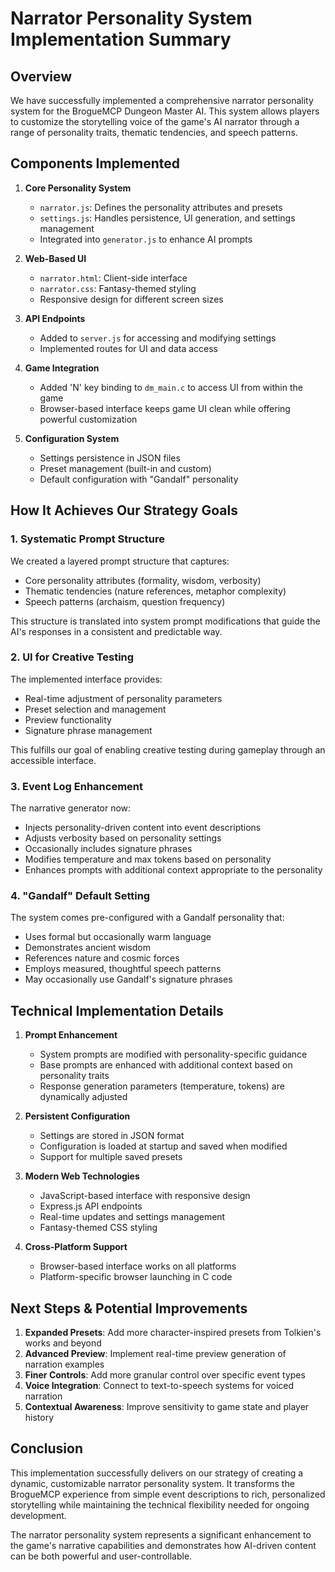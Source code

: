 # Narrator Personality System Implementation Summary

## Overview

We have successfully implemented a comprehensive narrator personality system for the BrogueMCP Dungeon Master AI. This system allows players to customize the storytelling voice of the game's AI narrator through a range of personality traits, thematic tendencies, and speech patterns.

## Components Implemented

1. **Core Personality System**
   - `narrator.js`: Defines the personality attributes and presets
   - `settings.js`: Handles persistence, UI generation, and settings management
   - Integrated into `generator.js` to enhance AI prompts

2. **Web-Based UI**
   - `narrator.html`: Client-side interface
   - `narrator.css`: Fantasy-themed styling
   - Responsive design for different screen sizes

3. **API Endpoints**
   - Added to `server.js` for accessing and modifying settings
   - Implemented routes for UI and data access

4. **Game Integration**
   - Added 'N' key binding to `dm_main.c` to access UI from within the game
   - Browser-based interface keeps game UI clean while offering powerful customization

5. **Configuration System**
   - Settings persistence in JSON files
   - Preset management (built-in and custom)
   - Default configuration with "Gandalf" personality

## How It Achieves Our Strategy Goals

### 1. Systematic Prompt Structure

We created a layered prompt structure that captures:
- Core personality attributes (formality, wisdom, verbosity)
- Thematic tendencies (nature references, metaphor complexity)
- Speech patterns (archaism, question frequency)

This structure is translated into system prompt modifications that guide the AI's responses in a consistent and predictable way.

### 2. UI for Creative Testing

The implemented interface provides:
- Real-time adjustment of personality parameters
- Preset selection and management
- Preview functionality
- Signature phrase management

This fulfills our goal of enabling creative testing during gameplay through an accessible interface.

### 3. Event Log Enhancement

The narrative generator now:
- Injects personality-driven content into event descriptions
- Adjusts verbosity based on personality settings
- Occasionally includes signature phrases
- Modifies temperature and max tokens based on personality
- Enhances prompts with additional context appropriate to the personality

### 4. "Gandalf" Default Setting

The system comes pre-configured with a Gandalf personality that:
- Uses formal but occasionally warm language
- Demonstrates ancient wisdom
- References nature and cosmic forces
- Employs measured, thoughtful speech patterns
- May occasionally use Gandalf's signature phrases

## Technical Implementation Details

1. **Prompt Enhancement**
   - System prompts are modified with personality-specific guidance
   - Base prompts are enhanced with additional context based on personality traits
   - Response generation parameters (temperature, tokens) are dynamically adjusted

2. **Persistent Configuration**
   - Settings are stored in JSON format
   - Configuration is loaded at startup and saved when modified
   - Support for multiple saved presets

3. **Modern Web Technologies**
   - JavaScript-based interface with responsive design
   - Express.js API endpoints
   - Real-time updates and settings management
   - Fantasy-themed CSS styling

4. **Cross-Platform Support**
   - Browser-based interface works on all platforms
   - Platform-specific browser launching in C code

## Next Steps & Potential Improvements

1. **Expanded Presets**: Add more character-inspired presets from Tolkien's works and beyond
2. **Advanced Preview**: Implement real-time preview generation of narration examples
3. **Finer Controls**: Add more granular control over specific event types
4. **Voice Integration**: Connect to text-to-speech systems for voiced narration
5. **Contextual Awareness**: Improve sensitivity to game state and player history

## Conclusion

This implementation successfully delivers on our strategy of creating a dynamic, customizable narrator personality system. It transforms the BrogueMCP experience from simple event descriptions to rich, personalized storytelling while maintaining the technical flexibility needed for ongoing development.

The narrator personality system represents a significant enhancement to the game's narrative capabilities and demonstrates how AI-driven content can be both powerful and user-controllable. 